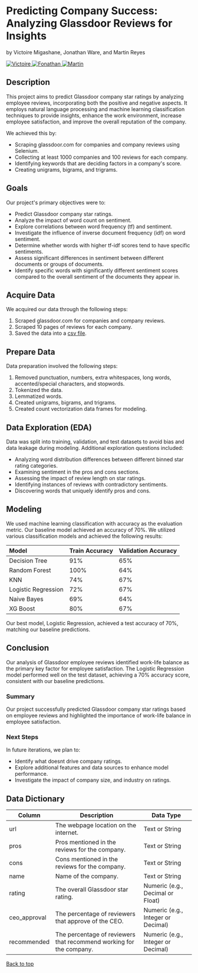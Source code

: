 <a name="top"></a>

# Predicting Company Success: Analyzing Glassdoor Reviews for Insights

by Victoire Migashane, Jonathan Ware, and Martin Reyes

<p align="left">
  <a href="https://github.com/MigashaneVictoire" target="_blank">
    <img alt="Victoire" src="https://img.shields.io/github/followers/MigashaneVictoire?label=Follow Victoire&style=social" />
  </a>
  <a href="https://github.com/JonathanTWare" target="_blank">
    <img alt="Fonathan" src="https://img.shields.io/github/followers/JonathanTWare?label=Follow Jonathan&style=social" />
  </a>
  <a href="https://github.com/martin-reyes" target="_blank">
    <img alt="Martin" src="https://img.shields.io/github/followers/martin-reyes?label=Follow Martin&style=social" />
  </a>
</p>

## Description

This project aims to predict Glassdoor company star ratings by analyzing employee reviews, incorporating both the positive and negative aspects. It employs natural language processing and machine learning classification techniques to provide insights, enhance the work environment, increase employee satisfaction, and improve the overall reputation of the company.

We achieved this by:

- Scraping glassdoor.com for companies and company reviews using Selenium.
- Collecting at least 1000 companies and 100 reviews for each company.
- Identifying keywords that are deciding factors in a company's score.
- Creating unigrams, bigrams, and trigrams.

## Goals

Our project's primary objectives were to:

- Predict Glassdoor company star ratings.
- Analyze the impact of word count on sentiment.
- Explore correlations between word frequency (tf) and sentiment.
- Investigate the influence of inverse document frequency (idf) on word sentiment.
- Determine whether words with higher tf-idf scores tend to have specific sentiments.
- Assess significant differences in sentiment between different documents or groups of documents.
- Identify specific words with significantly different sentiment scores compared to the overall sentiment of the documents they appear in.

## Acquire Data

We acquired our data through the following steps:

1. Scraped glassdoor.com for companies and company reviews.
2. Scraped 10 pages of reviews for each company.
3. Saved the data into a [csv file](glassdoor_reviews.csv).

## Prepare Data

Data preparation involved the following steps:

1. Removed punctuation, numbers, extra whitespaces, long words, accented/special characters, and stopwords.
2. Tokenized the data.
3. Lemmatized words.
4. Created unigrams, bigrams, and trigrams.
5. Created count vectorization data frames for modeling.

## Data Exploration (EDA)

Data was split into training, validation, and test datasets to avoid bias and data leakage during modeling. Additional exploration questions included:

- Analyzing word distribution differences between different binned star rating categories.
- Examining sentiment in the pros and cons sections.
- Assessing the impact of review length on star ratings.
- Identifying instances of reviews with contradictory sentiments.
- Discovering words that uniquely identify pros and cons.

## Modeling

We used machine learning classification with accuracy as the evaluation metric. Our baseline model achieved an accuracy of 70%. We utilized various classification models and achieved the following results:

| Model              | Train Accuracy   | Validation Accuracy |
| :----------------- | --------------- | ------------------- |
| Decision Tree      | 91%             | 65%                 |
| Random Forest      | 100%            | 64%                 |
| KNN                | 74%             | 67%                 |
| Logistic Regression| 72%             | 67%                 |
| Naive Bayes        | 69%             | 64%                 |
| XG Boost           | 80%             | 67%                 |

Our best model, Logistic Regression, achieved a test accuracy of 70%, matching our baseline predictions.

## Conclusion

Our analysis of Glassdoor employee reviews identified work-life balance as the primary key factor for employee satisfaction. The Logistic Regression model performed well on the test dataset, achieving a 70% accuracy score, consistent with our baseline predictions.

### Summary

Our project successfully predicted Glassdoor company star ratings based on employee reviews and highlighted the importance of work-life balance in employee satisfaction.

### Next Steps

In future iterations, we plan to:

- Identify what doesnt drive company ratings.
- Explore additional features and data sources to enhance model performance.
- Investigate the impact of company size, and industry on ratings.

## Data Dictionary

| Column         | Description                                 | Data Type       |
|-----------------|---------------------------------------------|-----------------|
| url            | The webpage location on the internet.      | Text or String  |
| pros           | Pros mentioned in the reviews for the company. | Text or String  |
| cons           | Cons mentioned in the reviews for the company. | Text or String  |
| name           | Name of the company.                        | Text or String  |
| rating         | The overall Glassdoor star rating.         | Numeric (e.g., Decimal or Float) |
| ceo_approval   | The percentage of reviewers that approve of the CEO. | Numeric (e.g., Integer or Decimal) |
| recommended    | The percentage of reviewers that recommend working for the company. | Numeric (e.g., Integer or Decimal) |

[Back to top](#top)
